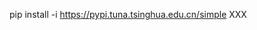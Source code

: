 pip install -i https://pypi.tuna.tsinghua.edu.cn/simple XXX
<!--stackedit_data:
eyJoaXN0b3J5IjpbMTkxNTc5NTcwOF19
-->